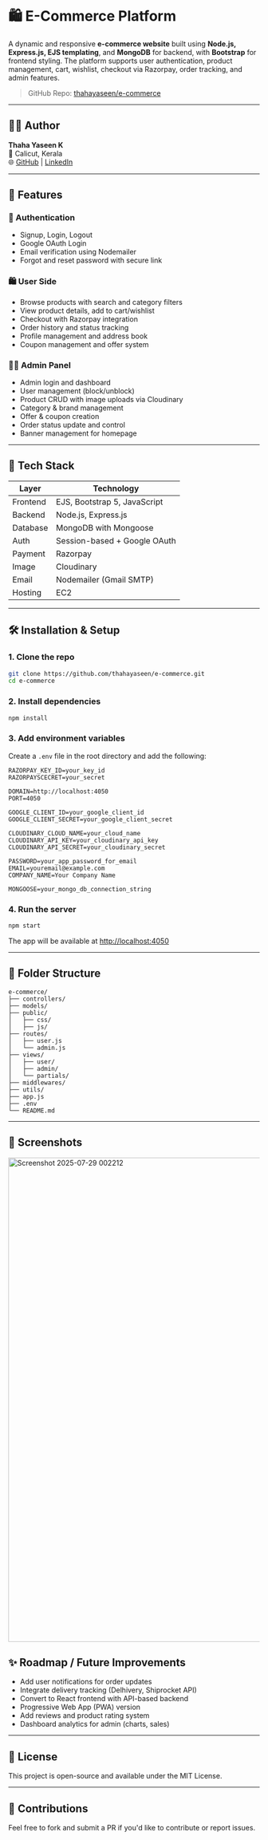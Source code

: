 # 🛍️ E-Commerce Platform

A dynamic and responsive **e-commerce website** built using **Node.js, Express.js, EJS templating**, and **MongoDB** for backend, with **Bootstrap** for frontend styling. The platform supports user authentication, product management, cart, wishlist, checkout via Razorpay, order tracking, and admin features.

 
> GitHub Repo: [thahayaseen/e-commerce](https://github.com/thahayaseen/e-commerce)

---

## 🧑‍💻 Author

**Thaha Yaseen K**  
📍 Calicut, Kerala  
🌐 [GitHub](https://github.com/thahayaseen) | [LinkedIn](https://www.linkedin.com/in/thaha-yaseen)  

---

## 🚀 Features

### 🔐 Authentication
- Signup, Login, Logout
- Google OAuth Login
- Email verification using Nodemailer
- Forgot and reset password with secure link

### 🛍️ User Side
- Browse products with search and category filters
- View product details, add to cart/wishlist
- Checkout with Razorpay integration
- Order history and status tracking
- Profile management and address book
- Coupon management and offer system

### 🧑‍💼 Admin Panel
- Admin login and dashboard
- User management (block/unblock)
- Product CRUD with image uploads via Cloudinary
- Category & brand management
- Offer & coupon creation
- Order status update and control
- Banner management for homepage

---

## 🧰 Tech Stack

| Layer     | Technology                          |
|-----------|-------------------------------------|
| Frontend  | EJS, Bootstrap 5, JavaScript        |
| Backend   | Node.js, Express.js                 |
| Database  | MongoDB with Mongoose               |
| Auth      | Session-based + Google OAuth        |
| Payment   | Razorpay                            |
| Image     | Cloudinary                          |
| Email     | Nodemailer (Gmail SMTP)             |
| Hosting   | EC2   |

---

## 🛠️ Installation & Setup

### 1. Clone the repo

```bash
git clone https://github.com/thahayaseen/e-commerce.git
cd e-commerce
```

### 2. Install dependencies

```bash
npm install
```

### 3. Add environment variables

Create a `.env` file in the root directory and add the following:

```env
RAZORPAY_KEY_ID=your_key_id
RAZORPAYSCECRET=your_secret

DOMAIN=http://localhost:4050
PORT=4050

GOOGLE_CLIENT_ID=your_google_client_id
GOOGLE_CLIENT_SECRET=your_google_client_secret

CLOUDINARY_CLOUD_NAME=your_cloud_name
CLOUDINARY_API_KEY=your_cloudinary_api_key
CLOUDINARY_API_SECRET=your_cloudinary_secret

PASSWORD=your_app_password_for_email
EMAIL=youremail@example.com
COMPANY_NAME=Your Company Name

MONGOOSE=your_mongo_db_connection_string
```

### 4. Run the server

```bash
npm start
```

The app will be available at [http://localhost:4050](http://localhost:4050)

---

## 📁 Folder Structure

```
e-commerce/
├── controllers/
├── models/
├── public/
│   ├── css/
│   ├── js/
├── routes/
│   ├── user.js
│   └── admin.js
├── views/
│   ├── user/
│   ├── admin/
│   └── partials/
├── middlewares/
├── utils/
├── app.js
├── .env
└── README.md
```

---

## 📸 Screenshots

<img width="1873" height="971" alt="Screenshot 2025-07-29 002212" src="https://github.com/user-attachments/assets/6d91dc1e-528b-4726-bbc5-af2a21f93f13" />


## ✨ Roadmap / Future Improvements

- Add user notifications for order updates
- Integrate delivery tracking (Delhivery, Shiprocket API)
- Convert to React frontend with API-based backend
- Progressive Web App (PWA) version
- Add reviews and product rating system
- Dashboard analytics for admin (charts, sales)

---

## 📃 License

This project is open-source and available under the MIT License.

---

## 🙌 Contributions

Feel free to fork and submit a PR if you'd like to contribute or report issues.
